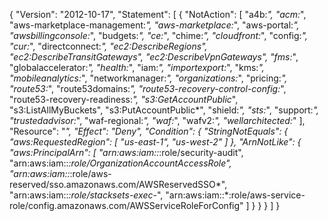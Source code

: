 {
  "Version": "2012-10-17",
  "Statement": [
    {
      "NotAction": [
        "a4b:*",
        "acm:*",
        "aws-marketplace-management:*",
        "aws-marketplace:*",
        "aws-portal:*",
        "awsbillingconsole:*",
        "budgets:*",
        "ce:*",
        "chime:*",
        "cloudfront:*",
        "config:*",
        "cur:*",
        "directconnect:*",
        "ec2:DescribeRegions",
        "ec2:DescribeTransitGateways",
        "ec2:DescribeVpnGateways",
        "fms:*",
        "globalaccelerator:*",
        "health:*",
        "iam:*",
        "importexport:*",
        "kms:*",
        "mobileanalytics:*",
        "networkmanager:*",
        "organizations:*",
        "pricing:*",
        "route53:*",
        "route53domains:*",
        "route53-recovery-control-config:*",
        "route53-recovery-readiness:*",
        "s3:GetAccountPublic*",
        "s3:ListAllMyBuckets",
        "s3:PutAccountPublic*",
        "shield:*",
        "sts:*",
        "support:*",
        "trustedadvisor:*",
        "waf-regional:*",
        "waf:*",
        "wafv2:*",
        "wellarchitected:*"
      ],
      "Resource": "*",
      "Effect": "Deny",
      "Condition": {
        "StringNotEquals": {
          "aws:RequestedRegion": [
            "us-east-1",
            "us-west-2"
          ]
        },
        "ArnNotLike": {
          "aws:PrincipalArn": [
            "arn:aws:iam::*:role/security-audit",
            "arn:aws:iam::*:role/OrganizationAccountAccessRole",
            "arn:aws:iam::*:role/aws-reserved/sso.amazonaws.com/AWSReservedSSO*",
            "arn:aws:iam::*:role/stacksets-exec-*",
            "arn:aws:iam::*:role/aws-service-role/config.amazonaws.com/AWSServiceRoleForConfig"
          ]
        }
      }
    }
  ]
}